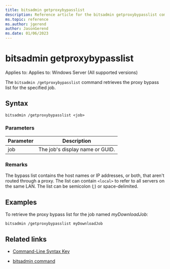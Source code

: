 ```yaml
---
title: bitsadmin getproxybypasslist
description: Reference article for the bitsadmin getproxybypasslist command that retrieves the proxy bypass list for the specified job.
ms.topic: reference
ms.author: jgerend
author: JasonGerend
ms.date: 01/06/2023
---
```


# bitsadmin getproxybypasslist

Applies to: Applies to: Windows Server (All supported versions)

The `bitsadmin /getproxybypasslist` command retrieves the proxy bypass list for the specified job.

## Syntax

```
bitsadmin /getproxybypasslist <job>
```

### Parameters

| Parameter | Description |
| -------------- | -------------- |
| job | The job's display name or GUID. |

### Remarks

The bypass list contains the host names or IP addresses, or both, that aren't routed through a proxy. The list can contain `<local>` to refer to all servers on the same LAN. The list can be semicolon (;) or space-delimited.

## Examples

To retrieve the proxy bypass list for the job named *myDownloadJob*:

```
bitsadmin /getproxybypasslist myDownloadJob
```

## Related links

- [Command-Line Syntax Key](command-line-syntax-key.md)

- [bitsadmin command](bitsadmin.md)
